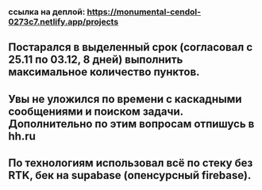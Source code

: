 ### ссылка на деплой: https://monumental-cendol-0273c7.netlify.app/projects

## Постарался в выделенный срок (согласовал с 25.11 по 03.12, 8 дней) выполнить максимальное количество пунктов.
## Увы не уложился по времени с каскадными сообщениями и поиском задачи. Дополнительно по этим вопросам отпишусь в hh.ru

## По технологиям использовал всё по стеку без RTK, бек на supabase (опенсурсный firebase).
